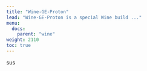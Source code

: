 ```yaml
---
title: "Wine-GE-Proton"
lead: "Wine-GE-Proton is a special Wine build ..."
menu:
  docs:
    parent: "wine"
weight: 2110
toc: true
---
```


sus
